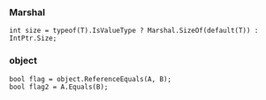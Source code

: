 ### Marshal ###
```
int size = typeof(T).IsValueType ? Marshal.SizeOf(default(T)) : IntPtr.Size;
```
### object ###
```
bool flag = object.ReferenceEquals(A, B);
bool flag2 = A.Equals(B);
```